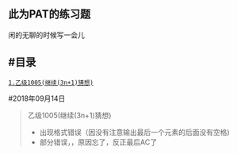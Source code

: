 ## 此为PAT的练习题

闲的无聊的时候写一会儿

#目录
---

<a href="#2018年09月14日">`1.乙级1005(继续(3n+1)猜想)`</a>


<a id="2018年09月14日"/>

#2018年09月14日

> 乙级1005(继续(3n+1)猜想)
> + 出现格式错误（因没有注意输出最后一个元素的后面没有空格)
> + 部分错误，，原因忘了，反正最后AC了
